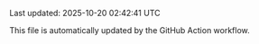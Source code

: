 Last updated: 2025-10-20 02:42:41 UTC

This file is automatically updated by the GitHub Action workflow.
